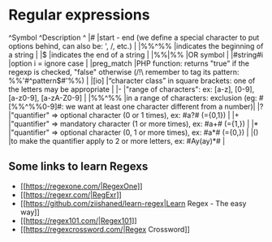 # Regular expressions

^Symbol ^Description ^
|# |start - end (we define a special character to put options behind, can also be: ', /, etc.) |
|%%^%% |indicates the beginning of a string |
|$ |indicates the end of a string |
|%%|%% |OR symbol |
|#string#i |option i = ignore case |
|preg_match |PHP function: returns "true" if the regexp is checked, "false" otherwise (/!\ remember to tag its pattern: %%'#^pattern$#'%%) |
|[io] |“character class” in square brackets: one of the letters may be appropriate |
|- |"range of characters": ex: [a-z], [0-9], [a-z0-9], [a-zA-Z0-9] |
|%%^%% |in a range of characters: exclusion (eg: #[%%^%%0-9]#: we want at least one character different from a number)|
|? |"quantifier" => optional character (0 or 1 times), ex: #a?# (={0,1}) |
|+ |"quantifier" => mandatory character (1 or more times), ex: #a+# (={1,}) |
|* |"quantifier" => optional character (0, 1 or more times), ex: #a*# (={0,}) |
|() |to make the quantifier apply to 2 or more letters, ex: #Ay(ay)*# |


## Some links to learn Regexs

   - [[https://regexone.com/|RegexOne]]
   - [[https://regexr.com/|RegExr]]
   - [[https://github.com/ziishaned/learn-regex|Learn Regex - The easy way]]
   - [[https://regex101.com/|Regex101]]
   - [[https://regexcrossword.com/|Regex Crossword]]
